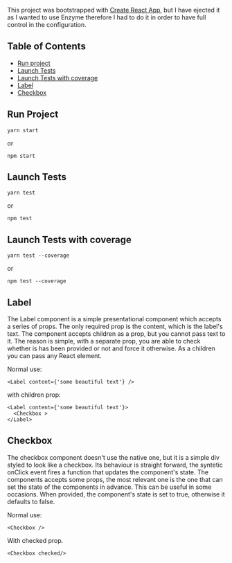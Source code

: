 This project was bootstrapped with [Create React App](https://github.com/facebookincubator/create-react-app), but I have ejected it as I wanted to use Enzyme therefore I had to do it in order to have full control in the configuration.

## Table of Contents

- [Run project](#run-project)
- [Launch Tests](#launch-tests)
- [Launch Tests with coverage](#launch-tests-with-coverage)
- [Label](#label)
- [Checkbox](#checkbox)

## Run Project

```
yarn start
```

or

```
npm start
```

## Launch Tests

```
yarn test
```

or

```
npm test
```

## Launch Tests with coverage

```
yarn test --coverage
```

or

```
npm test --coverage
```

## Label

The Label component is a simple presentational component which accepts a series of props. The only required prop is the content, which is the label's text.
The component accepts children as a prop, but you cannot pass text to it. The reason is simple, with a separate prop, you are able to check whether is has been provided or not and force it otherwise.
As a children you can pass any React element.

Normal use:

```
<Label content={'some beautiful text'} />
```

with children prop:

```
<Label content={'some beautiful text'}>
  <Checkbox >
</Label>
```

## Checkbox

The checkbox component doesn't use the native one, but it is a simple div styled to look like a checkbox.
Its behaviour is straight forward, the syntetic onClick event fires a function that updates the component's state. 
The components accepts some props, the most relevant one is the one that can set the state of the components in advance. This can be useful in some occasions. When provided, the component's state is set to true, otherwise it defaults to false.

Normal use:

```
<Checkbox />
```

With checked prop.

```
<Checkbox checked/>
```
